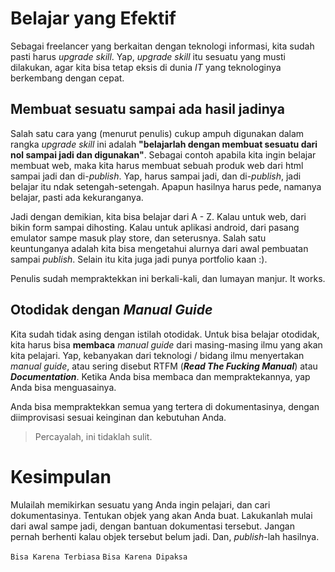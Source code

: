 # Belajar yang Efektif

Sebagai freelancer yang berkaitan dengan teknologi informasi, kita sudah pasti harus *upgrade skill*. Yap, *upgrade skill* itu sesuatu yang musti dilakukan, agar kita bisa tetap eksis di dunia *IT* yang teknologinya berkembang dengan cepat.

## Membuat sesuatu sampai ada hasil jadinya

Salah satu cara yang (menurut penulis) cukup ampuh digunakan dalam rangka *upgrade skill* ini adalah **"belajarlah dengan membuat sesuatu dari nol sampai jadi dan digunakan"**. Sebagai contoh apabila kita ingin belajar membuat web, maka kita harus membuat sebuah produk web dari html sampai jadi dan di-*publish*. Yap, harus sampai jadi, dan di-*publish*, jadi belajar itu ndak setengah-setengah. Apapun hasilnya harus pede, namanya belajar, pasti ada kekuranganya.

Jadi dengan demikian, kita bisa belajar dari A - Z. Kalau untuk web, dari bikin form sampai dihosting. Kalau untuk aplikasi android, dari pasang emulator sampe masuk play store, dan seterusnya. Salah satu keuntunganya adalah kita bisa mengetahui alurnya dari awal pembuatan sampai *publish*. Selain itu kita juga jadi punya portfolio kaan :).

Penulis sudah mempraktekkan ini berkali-kali, dan lumayan manjur. It works. 

## Otodidak dengan *Manual Guide*

Kita sudah tidak asing dengan istilah otodidak. Untuk bisa belajar otodidak, kita harus bisa **membaca** *manual guide* dari masing-masing ilmu yang akan kita pelajari. Yap, kebanyakan dari teknologi / bidang ilmu menyertakan *manual guide*, atau sering disebut RTFM (**_Read The Fucking Manual_**) atau **_Documentation_**. Ketika Anda bisa membaca dan mempraktekannya, yap Anda bisa menguasainya.

Anda bisa mempraktekkan semua yang tertera di dokumentasinya, dengan diimprovisasi sesuai keinginan dan kebutuhan Anda. 

> Percayalah, ini tidaklah sulit.

# Kesimpulan

Mulailah memikirkan sesuatu yang Anda ingin pelajari, dan cari dokumentasinya. Tentukan objek yang akan Anda buat. Lakukanlah mulai dari awal sampe jadi, dengan bantuan dokumentasi tersebut. Jangan pernah berhenti kalau objek tersebut belum jadi. Dan, *publish*-lah hasilnya.

``Bisa Karena Terbiasa``
``Bisa Karena Dipaksa``
